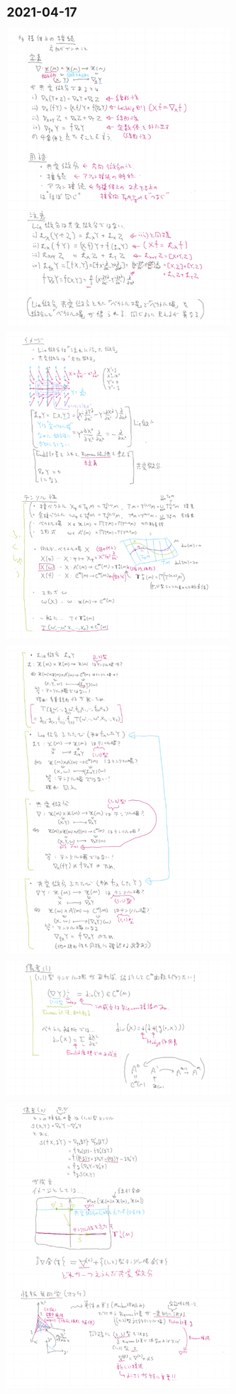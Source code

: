 # 2021-04-17

![](img/2021-04-17_1.png)

![](img/2021-04-17_2.png)

![](img/2021-04-17_3.png)

![](img/2021-04-17_4.png)

![](img/2021-04-17_5.png)

